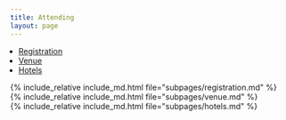 ```yaml
---
title: Attending
layout: page
---
```


<style>
ul {
    padding-left: 15px;
}

th,td {
    display: table-cell;
    text-align: center;
    vertical-align: middle;
}
</style>

<ul class="nav nav-tabs nav-justified">
  <li role="presentation" class="active"><a href="#registration">Registration</a></li>
  <li role="presentation"><a href="#venue">Venue</a></li>
  <li role="presentation"><a href="#hotels">Hotels</a></li>
</ul>

<div class="tab-content">
  <div role="tabpanel" class="tab-pane active" id="registration">
    {% include_relative include_md.html file="subpages/registration.md" %}
  </div>

  <div role="tabpanel" class="tab-pane" id="venue">
    {% include_relative include_md.html file="subpages/venue.md" %}
  </div>

  <div role="tabpanel" class="tab-pane" id="hotels">
    {% include_relative include_md.html file="subpages/hotels.md" %}
  </div>
</div>

<script>
$('.nav-tabs li a').click(function (e){e.preventDefault();$(this).tab('show');})
</script>
